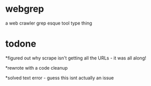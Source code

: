 webgrep
=======

a web crawler grep esque tool type thing


todone
====
*figured out why scrape isn't getting all the URLs - it was all along!

*rewrote with a code cleanup

*solved text error - guess this isnt actually an issue